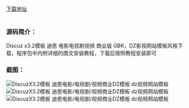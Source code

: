 
<br/></br>
[下载地址](https://www.uuid2.com/5067.html "下载地址")
<br/></br>
<h3>源码简介：</h3>
<p>Discuz x3.2模板 迪恩 电影电视剧视频 商业版 GBK，DZ影视网站模板风格下载，程序包中内附详细的图文安装教程，下载后按照教程安装即可<p>
<h3>截图：</h3>
<img src="https://www.uuid2.com/wp-content/uploads/img/uimage/87251536465110.jpeg" alt="DiscuzX3.2模板 迪恩电影/电视剧/视频商业DZ模板 dz视频网站模板"><img src="https://www.uuid2.com/wp-content/uploads/img/images/cny65.png" alt="DiscuzX3.2模板 迪恩电影/电视剧/视频商业DZ模板 dz视频网站模板"><img src="https://www.uuid2.com/wp-content/uploads/img/images/170222_ico.png" alt="DiscuzX3.2模板 迪恩电影/电视剧/视频商业DZ模板 dz视频网站模板">
